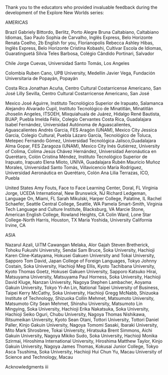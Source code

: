Thank you to the educators who provided invaluable feedback during the development of the Explore New Worlds series:

AMERICAS

Brazil
Gabriely Bittordo, Berlitz, Porto Alegre
Bruna Caltabiano, Caltabiano Idiomas, Sao Paulo
Sophia de Carvalho, Inglês Express, Belo Horizonte
Renata Coelho, 2b English for you, Florianopolis
Rebecca Ashley Hibas, Inglês Express, Belo Horizonte
Cristina Kobashi, Cultivar Escola de Idiomas, Guaratinguetá
Silvia Teles Barbosa, Colégio Cândido Portinari, Salvador

Chile
Jorge Cuevas, Universidad Santo Tomás, Los Angeles

Colombia
Ruben Cano, UPB University, Medellin
Javier Vega, Fundación Universitaria de Popayán, Popayán

Costa Rica
Jonathan Acuña, Centro Cultural Costarricense Americano, San José
Lilly Sevilla, Centro Cultural Costarricense Americano, San José

Mexico
José Aguirre, Instituto Tecnológico Superior de Irapuato, Salamanca
Alejandro Alvarado Cupil, Instituto Tecnológico de Minatitlán, Minatitlán
Jhoselin Angeles, ITSOEH, Mixquiahuala de Juárez, Hidalgo
René Bautista, BUAP, Puebla
Imelda Félix, Colegio Cervantes Costa Rica, Guadalajara
Isabel Fernández, Universidad Autónoma de Aguascalientes, Aguascalientes
Andrés Garcia, FES Aragón (UNAM), Mexico City
Jessica Garcia, Colegio Cultural, Puebla
Lázaro García, Tecnológico de Toluca, Metepec
Fernando Gómez, Universidad Tecnológica Jalisco,Guadalajara
Alma Gopar, FES Zaragoza (UNAM), Mexico City
Inés Gutiérrez, University of Colima, Colima
Jesús Chávez Hernández, Universidad Aeronáutica en Querétaro, Colón
Cristina Méndez, Instituto Tecnológico Superior de Irapuato, Irapuato
Elena Mioto, UNIVA, Guadalajara
Rubén Mauricio Muñoz Morales, Universidad Santo Tomás, Villavicencio
María Rodríguez, Universidad Aeronáutica en Querétaro, Colón
Ana Lilia Terrazas, ICO, Puebla

United States
Amy Fouts, Face to Face Learning Center, Doral, FL
Virginia Jorge, UCEDA International, New Brunswick, NJ
Richard Ledgeman, Language On, Miami, FL
Sarah Mikulski, Harper College, Palatine, IL
Rachel Schaefer, Seattle Central College, Seattle, WA
Pamela Smart-Smith, Virginia Tech Language and Culture Institute, Blacksburg, VA
Marcie Stone, American English College, Rowland Heights, CA
Colin Ward, Lone Star College-North Harris, Houston, TX
Maria Yoshida, University California Irvine, CA

ASIA

Nazarul Azali, UiTM Cawangan Melaka, Alor Gajah
Steven Bretherick, Tohoku Fukushi University, Sendai
Sam Bruce, Soka University, Hachioji
Karen Cline-Katayama, Hokusei Gakuen University and Tokai University, Sapporo
Tom David, Japan College of Foreign Languages, Tokyo
Johnny Costain, Soka University, Hachioji
Meg Ellis, Kyoto Tachibana University, Kyoto
Thomas Goetz, Hokusei Gakuen University, Sapporo
Katsuko Hirai, Matsuyama University, Matsuyama
Paul Horness, Soka University, Hachioji
David Kluge, Nanzan University, Nagoya
Stephen Lambacher, Aoyama Gakuin University, Tokyo
Yi-An Lin, National Taipei University of Business, Taipei
Kerry McCathy, Soka University, Hachioji
Gregg McNabb, Shizuoka Institute of Technology, Shizuoka
Collin Mehmet, Matsumoto University, Matsumoto City
Sean Mehmet, Shinshu University, Matsumoto
Lin Mingying, Soka University, Hachioji
Erika Nakatsuka, Soka University, Hachioji
Seiko Oguri, Chubu University, Nagoya
Thomas Nishikawa, Ritsumeikan University, Kyoto
Sean Otani, Tottori University, Tottori
Daniel Paller, Kinjo Gakuin University, Nagoya
Tomomi Sasaki, Ibaraki University, Mito
Mark Shrosbree, Tokai University, Hiratsuka
Brent Simmons, Aichi Gakuin University, Nagoya
Mikiko Sudo, Soka University, Hachioji
Monika Szirmai, Hiroshima International University, Hiroshima
Matthew Taylor, Kinjo Gakuin University, Nagoya
James Thomas, Kokusai Junior College, Tokyo
Asca Tsushima, Soka University, Hachioji
Hui Chun Yu, Macau University of Science and Technology, Macau

Acknowledgments iii